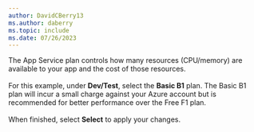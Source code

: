 ```yaml
---
author: DavidCBerry13
ms.author: daberry
ms.topic: include
ms.date: 07/26/2023
---
```

The App Service plan controls how many resources (CPU/memory) are available to your app and the cost of those resources.<br>
<br>
For this example, under **Dev/Test**, select the **Basic B1** plan.  The Basic B1 plan will incur a small charge against your Azure account but is recommended for better performance over the Free F1 plan.<br>
<br>
When finished, select **Select** to apply your changes.